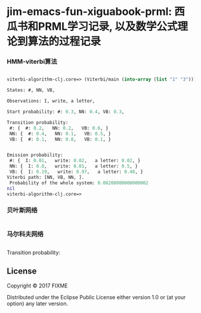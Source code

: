 # jim-emacs-fun-xiguabook-prml: 西瓜书和PRML学习记录, 以及数学公式理论到算法的过程记录

### HMM-viterbi算法
```clojure

viterbi-algorithm-clj.core=> (Viterbi/main (into-array (list "1" "3")))

States: #, NN, VB,

Observations: I, write, a letter,

Start probability: #: 0.3, NN: 0.4, VB: 0.3,

Transition probability:
 #: {  #: 0.2,   NN: 0.2,   VB: 0.6, }
 NN: {  #: 0.4,   NN: 0.1,   VB: 0.5, }
 VB: {  #: 0.1,   NN: 0.8,   VB: 0.1, }


Emission probability:
 #: {  I: 0.01,   write: 0.02,   a letter: 0.02, }
 NN: {  I: 0.8,   write: 0.01,   a letter: 0.5, }
 VB: {  I: 0.19,   write: 0.97,   a letter: 0.48, }
Viterbi path: [NN, VB, NN, ].
 Probability of the whole system: 0.06208000000000002
nil
viterbi-algorithm-clj.core=>

```
### 贝叶斯网络
```clojure
```
### 马尔科夫网络
```clojure
```

Transition probability:
## License

Copyright © 2017 FIXME

Distributed under the Eclipse Public License either version 1.0 or (at
your option) any later version.
